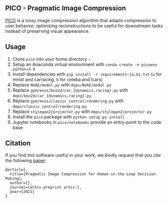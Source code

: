 ## PICO - Pragmatic Image Compression

[PICO]() is a lossy image compression algorithm that adapts compression to user behavior, optimizing reconstructions to be useful for downstream tasks instead of preserving visual appearance.

## Usage

1.  Clone `pico` into your home directory `~`
2.  Setup an Anaconda virtual environment with `conda create -n picoenv python=3.6`
3.  Install dependencies with `pip install -r requirements-{a,b}.txt` (`a` for mnist and carracing, `b` for celeba and lcars)
4.  Replace `NVAE/model.py` with `deps/NVAE/model.py`
5.  Replace `gym/envs/box2d/car_{dynamics,racing}.py` with `deps/box2d/car_{dynamics,racing}.py`
6.  Replace `gym/envs/classic_control/rendering.py` with `deps/classic_control/rendering.py`
7.  Replace `stylegan2/projector.py` with `deps/stylegan2/projector.py`
8.  Install the `pico` package with `python setup.py install`
9.  Jupyter notebooks in `pico/notebooks` provide an entry-point to the code base

## Citation

If you find this software useful in your work, we kindly request that you cite the following
[paper](https://arxiv.org/abs/):

```
@article{,
  title={Pragmatic Image Compression for Human-in-the-Loop Decision-Making},
  author={},
  journal={arXiv preprint arXiv:},
  year={2021}
}
```
